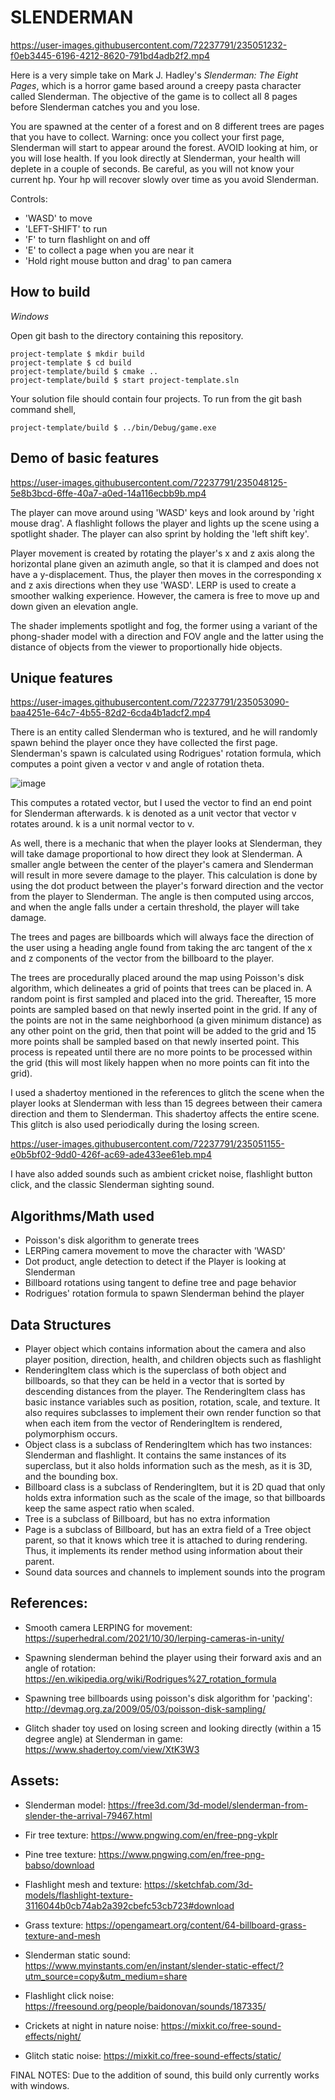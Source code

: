 # SLENDERMAN

https://user-images.githubusercontent.com/72237791/235051232-f0eb3445-6196-4212-8620-791bd4adb2f2.mp4

Here is a very simple take on Mark J. Hadley's _Slenderman: The Eight Pages_, which is a horror game based around a creepy pasta character called Slenderman. The objective of the game is to collect all 8 pages before Slenderman catches you and you lose. 

You are spawned at the center of a forest and on 8 different trees are pages that you have to collect. Warning: once you collect your first page, Slenderman will start to appear around the forest. AVOID looking at him, or you will lose health. If you look directly at Slenderman, your health will deplete in a couple of seconds. Be careful, as you will not know your current hp. Your hp will recover slowly over time as you avoid Slenderman. 

Controls:
- 'WASD' to move
- 'LEFT-SHIFT' to run
- 'F' to turn flashlight on and off
- 'E' to collect a page when you are near it
- 'Hold right mouse button and drag' to pan camera

## How to build

*Windows*

Open git bash to the directory containing this repository.

```
project-template $ mkdir build
project-template $ cd build
project-template/build $ cmake ..
project-template/build $ start project-template.sln
```

Your solution file should contain four projects.
To run from the git bash command shell, 

```
project-template/build $ ../bin/Debug/game.exe
```


## Demo of basic features

https://user-images.githubusercontent.com/72237791/235048125-5e8b3bcd-6ffe-40a7-a0ed-14a116ecbb9b.mp4

The player can move around using 'WASD' keys and look around by 'right mouse drag'. A flashlight follows the player and lights up the scene using a spotlight shader. The player can also sprint by holding the 'left shift key'.

Player movement is created by rotating the player's x and z axis along the horizontal plane given an azimuth angle, so that it is clamped and does not have a y-displacement. Thus, the player then moves in the corresponding x and z axis directions when they use 'WASD'. LERP is used to create a smoother walking experience. However, the camera is free to move up and down given an elevation angle.

The shader implements spotlight and fog, the former using a variant of the phong-shader model with a direction and FOV angle and the latter using the distance of objects from the viewer to proportionally hide objects.

## Unique features

https://user-images.githubusercontent.com/72237791/235053090-baa4251e-64c7-4b55-82d2-6cda4b1adcf2.mp4

There is an entity called Slenderman who is textured, and he will randomly spawn behind the player once they have collected the first page. Slenderman's spawn is calculated using Rodrigues' rotation formula, which computes a point given a vector v and angle of rotation theta. 

![image](https://user-images.githubusercontent.com/72237791/235049458-951dd8ed-505d-43aa-a67f-9dd4b72b7828.png)

This computes a rotated vector, but I used the vector to find an end point for Slenderman afterwards. k is denoted as a unit vector that vector v rotates around. k is a unit normal vector to v.

As well, there is a mechanic that when the player looks at Slenderman, they will take damage proportional to how direct they look at Slenderman. A smaller angle between the center of the player's camera and Slenderman will result in more severe damage to the player. This calculation is done by using the dot product between the player's forward direction and the vector from the player to Slenderman. The angle is then computed using arccos, and when the angle falls under a certain threshold, the player will take damage.

The trees and pages are billboards which will always face the direction of the user using a heading angle found from taking the arc tangent of the x and z components of the vector from the billboard to the player.

The trees are procedurally placed around the map using Poisson's disk algorithm, which delineates a grid of points that trees can be placed in. A random point is first sampled and placed into the grid. Thereafter, 15 more points are sampled based on that newly inserted point in the grid. If any of the points are not in the same neighborhood (a given minimum distance) as any other point on the grid, then that point will be added to the grid and 15 more points shall be sampled based on that newly inserted point. This process is repeated until there are no more points to be processed within the grid (this will most likely happen when no more points can fit into the grid).

I used a shadertoy mentioned in the references to glitch the scene when the player looks at Slenderman with less than 15 degrees between their camera direction and them to Slenderman. This shadertoy affects the entire scene. This glitch is also used periodically during the losing screen.

https://user-images.githubusercontent.com/72237791/235051155-e0b5bf02-9dd0-426f-ac69-ade433ee61eb.mp4

I have also added sounds such as ambient cricket noise, flashlight button click, and the classic Slenderman sighting sound.

## Algorithms/Math used
- Poisson's disk algorithm to generate trees
- LERPing camera movement to move the character with 'WASD'
- Dot product, angle detection to detect if the Player is looking at Slenderman
- Billboard rotations using tangent to define tree and page behavior
- Rodrigues' rotation formula to spawn Slenderman behind the player

## Data Structures
- Player object which contains information about the camera and also player position, direction, health, and children objects such as flashlight
- RenderingItem class which is the superclass of both object and billboards, so that they can be held in a vector that is sorted by descending distances from the player. The RenderingItem class has basic instance variables such as position, rotation, scale, and texture. It also requires subclasses to implement their own render function so that when each item from the vector of RenderingItem is rendered, polymorphism occurs.
- Object class is a subclass of RenderingItem which has two instances: Slenderman and flashlight. It contains the same instances of its superclass, but it also holds information such as the mesh, as it is 3D, and the bounding box. 
- Billboard class is a subclass of RenderingItem, but it is 2D quad that only holds extra information such as the scale of the image, so that billboards keep the same aspect ratio when scaled. 
- Tree is a subclass of Billboard, but has no extra information
- Page is a subclass of Billboard, but has an extra field of a Tree object parent, so that it knows which tree it is attached to during rendering. Thus, it implements its render method using information about their parent.
- Sound data sources and channels to implement sounds into the program

## References:
- Smooth camera LERPING for movement: https://superhedral.com/2021/10/30/lerping-cameras-in-unity/

- Spawning slenderman behind the player using their forward axis and an angle of rotation: https://en.wikipedia.org/wiki/Rodrigues%27_rotation_formula

- Spawning tree billboards using poisson's disk algorithm for 'packing': http://devmag.org.za/2009/05/03/poisson-disk-sampling/

- Glitch shader toy used on losing screen and looking directly (within a 15 degree angle) at Slenderman in game: https://www.shadertoy.com/view/XtK3W3

## Assets:
- Slenderman model: https://free3d.com/3d-model/slenderman-from-slender-the-arrival-79467.html

- Fir tree texture: https://www.pngwing.com/en/free-png-ykplr

- Pine tree texture: https://www.pngwing.com/en/free-png-babso/download

- Flashlight mesh and texture: https://sketchfab.com/3d-models/flashlight-texture-3116044b0cb74ab2a392cbefc53cb723#download

- Grass texture: https://opengameart.org/content/64-billboard-grass-texture-and-mesh

- Slenderman static sound: https://www.myinstants.com/en/instant/slender-static-effect/?utm_source=copy&utm_medium=share

- Flashlight click noise: https://freesound.org/people/baidonovan/sounds/187335/

- Crickets at night in nature noise: https://mixkit.co/free-sound-effects/night/

- Glitch static noise: https://mixkit.co/free-sound-effects/static/


FINAL NOTES:
Due to the addition of sound, this build only currently works with windows.





